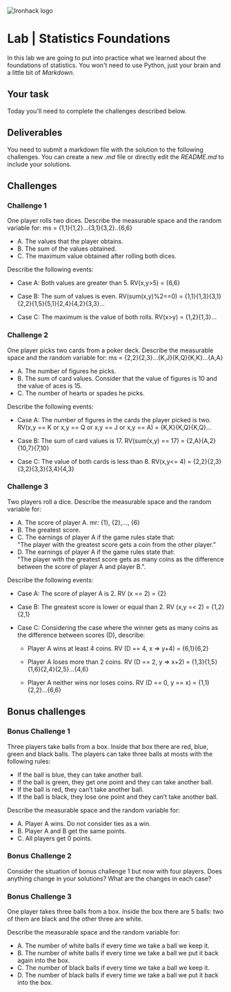 ![Ironhack logo](https://i.imgur.com/1QgrNNw.png)

# Lab | Statistics Foundations
In this lab we are going to put into practice what we learned about the foundations of statistics. You won't need to use Python, just your brain and a little bit of *Markdown*. 

## Your task
Today you'll need to complete the challenges described below.

## Deliverables
You need to submit a markdown file with the solution to the following challenges. You can create a new *.md* file or directly edit the *README.md* to include your solutions.

## Challenges
### Challenge 1
One player rolls two dices. Describe the measurable space and the random variable for:
ms = {1,1}{1,2}...{3,1}{3,2}..{6,6}
* A. The values that the player obtains.
* B. The sum of the values obtained.
* C. The maximum value obtained after rolling both dices.


Describe the following events:
* Case A: Both values are greater than 5.
RV(x,y>5) = {6,6}

* Case B: The sum of values is even.
RV(sum(x,y)%2==0) = {1,1}{1,3}{3,1}{2,2}{1,5}{5,1}{2,4}{4,2}{3,3}...


* Case C: The maximum is the value of both rolls.
RV(x>y) = {1,2}{1,3}...

### Challenge 2
One player picks two cards from a poker deck. Describe the measurable space and the random variable for:
ms = {2,2}{2,3}...{K,J}{K,Q}{K,K}...{A,A}
* A. The number of figures he picks.
* B. The sum of card values. Consider that the value of figures is 10 and the value of aces is 15.
* C. The number of hearts or spades he picks.

Describe the following events:
* Case A: The number of figures in the cards the player picked is two.
RV(x,y == K or x,y == Q or x,y == J or x,y == A) = {K,K}{K,Q}{K,Q}...

* Case B: The sum of card values is 17.
RV(sum(x,y) == 17) = {2,A}{A,2}{10,7}{7,10}

* Case C: The value of both cards is less than 8.
RV(x,y<= 4) = {2,2}{2,3}{3,2}{3,3}{3,4}{4,3}

### Challenge 3
Two players roll a dice. Describe the measurable space and the random variable for:
* A. The score of player A.
mr: {1}, {2},..., {6}
* B. The greatest score.
* C. The earnings of player A if the game rules state that:  
"The player with the greatest score gets a coin from the other player."
* D. The earnings of player A if the game rules state that:  
"The player with the greatest score gets as many coins as the difference between the score of player A and player B.". 

Describe the following events:
* Case A: The score of player A is 2.
RV (x == 2) = {2}

* Case B: The greatest score is lower or equal than 2.
RV (x,y =< 2) = {1,2}{2,1}

* Case C: Considering the case where the winner gets as many coins as the difference between scores (D), describe: 
  * Player A wins at least 4 coins.
  RV (D == 4, x => y+4) = {6,1}{6,2} 
  
  * Player A loses more than 2 coins.
  RV (D == 2, y => x+2) = {1,3}{1,5}{1,6}{2,4}{2,5}...{4,6}
  
  * Player A neither wins nor loses coins.
  RV (D == 0, y == x) = {1,1}{2,2}...{6,6}
  

## Bonus challenges
### Bonus Challenge 1
Three players take balls from a box. Inside that box there are red, blue, green and black balls. The players can take three balls at mosts with the following rules:

* If the ball is blue, they can take another ball.
* If the ball is green, they get one point and they can take another ball.
* If the ball is red, they can’t take another ball.
* If the ball is black, they lose one point and they can’t take another ball.

Describe the measurable space and the random variable for:
* A. Player A wins. Do not consider ties as a win.
* B. Player A and B get the same points.
* C. All players get 0 points.

### Bonus Challenge 2
Consider the situation of bonus challenge 1 but now with four players. Does anything change in your solutions? What are the changes in each case?

### Bonus Challenge 3
One player takes three balls from a box. Inside the box there are 5 balls: two of them are black and the other three are white. 

Describe the measurable space and the random variable for:
* A. The number of white balls if every time we take a ball we keep it.
* B. The number of white balls if every time we take a ball we put it back again into the box.
* C. The number of black balls if every time we take a ball we keep it.
* D. The number of black balls if every time we take a ball we put it back into the box.